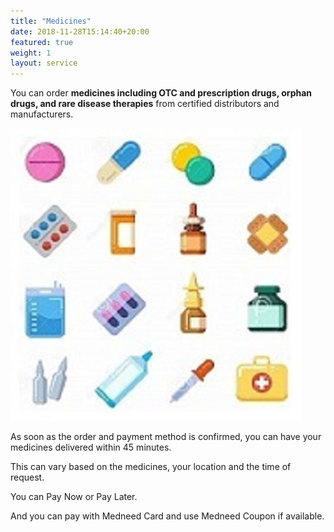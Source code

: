 ```yaml
---
title: "Medicines"
date: 2018-11-28T15:14:40+20:00 
featured: true
weight: 1
layout: service
---
```


You can order **medicines including OTC and prescription drugs, orphan drugs, and rare disease therapies** from certified distributors and manufacturers.


![Pharm drugs](/images/illustrations/pharm-drugs.jpg)


As soon as the order and payment method is confirmed, you can have your medicines delivered within 45 minutes. 

This can vary based on the medicines, your location and the time of request.

You can Pay Now or Pay Later.

And you can pay with Medneed Card and use Medneed Coupon if available.






